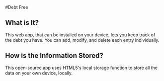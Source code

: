 #Debt Free

## What is It?

This web app, that can be installed on your device, lets you keep track of the debt you have. You can add, modify, and delete each entry individually.

## How is the Information Stored?

This open-source app uses HTML5's local storage function to store all the data on your own device, locally.